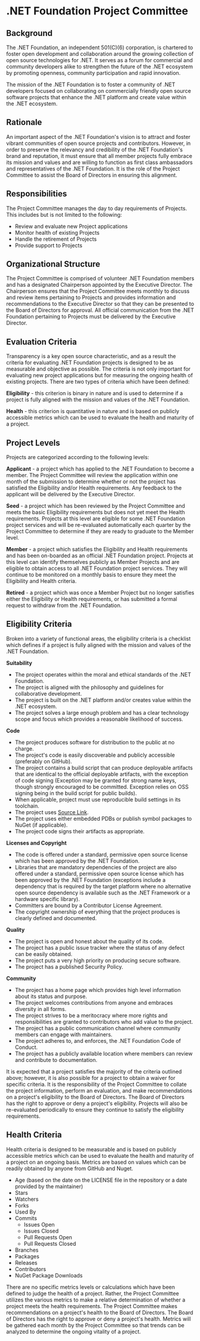 
# .NET Foundation Project Committee

## Background

The .NET Foundation, an independent 501(C)(6) corporation, is chartered to foster open development and collaboration around the growing collection of open source technologies for .NET. It serves as a forum for commercial and community developers alike to strengthen the future of the .NET ecosystem by promoting openness, community participation and rapid innovation.

The mission of the .NET Foundation is to foster a community of .NET developers focused on collaborating on commercially friendly open source software projects that enhance the .NET platform and create value within the .NET ecosystem.

## Rationale

An important aspect of the .NET Foundation's vision is to attract and foster vibrant communities of open source projects and contributors. However, in order to preserve the relevancy and credibility of the .NET Foundation's brand and reputation, it must ensure that all member projects fully embrace its mission and values and are willing to function as first class ambassadors and representatives of the .NET Foundation. It is the role of the Project Committee to assist the Board of Directors in ensuring this alignment.

## Responsibilities

The Project Committee manages the day to day requirements of Projects. This includes but is not limited to the following:

- Review and evaluate new Project applications
- Monitor health of existing Projects
- Handle the retirement of Projects
- Provide support to Projects

## Organizational Structure

The Project Committee is comprised of volunteer .NET Foundation members and has a designated Chairperson appointed by the Executive Director. The Chairperson ensures that the Project Committee meets monthly to discuss and review items pertaining to Projects and provides information and recommendations to the Executive Director so that they can be presented to the Board of Directors for approval. All official communication from the .NET Foundation pertaining to Projects must be delivered by the Executive Director.

## Evaluation Criteria

Transparency is a key open source characteristic, and as a result the criteria for evaluating .NET Foundation projects is designed to be as measurable and objective as possible. The criteria is not only important for evaluating new project applications but for measuring the ongoing health of existing projects. There are two types of criteria which have been defined:

**Eligibility** - this criterion is binary in nature and is used to determine if a project is fully aligned with the mission and values of the .NET Foundation.

**Health** - this criterion is quantitative in nature and is based on publicly accessible metrics which can be used to evaluate the health and maturity of a project.

## Project Levels

Projects are categorized according to the following levels: 

**Applicant** - a project which has applied to the .NET Foundation to become a member. The Project Committee will review the application within one month of the submission to determine whether or not the project has satisfied the Eligibility and/or Health requirements. Any feedback to the applicant will be delivered by the Executive Director.

**Seed** - a project which has been reviewed by the Project Committee and meets the basic Eligibility requirements but does not yet meet the Health requirements. Projects at this level are eligible for some .NET Foundation project services and will be re-evaluated automatically each quarter by the Project Committee to determine if they are ready to graduate to the Member level.

**Member** - a project which satisfies the Eligibility and Health requirements and has been on-boarded as an official .NET Foundation project. Projects at this level can identify themselves publicly as Member Projects and are eligible to obtain access to all .NET Foundation project services. They will continue to be monitored on a monthly basis to ensure they meet the Eligibility and Health criteria.

**Retired** - a project which was once a Member Project but no longer satisfies either the Eligibility or Health requirements, or has submitted a formal request to withdraw from the .NET Foundation.

## Eligibility Criteria

Broken into a variety of functional areas, the eligibility criteria is a checklist which defines if a project is fully aligned with the mission and values of the .NET Foundation.

**Suitability**

- The project operates within the moral and ethical standards of the .NET Foundation.
- The project is aligned with the philosophy and guidelines for collaborative development.
- The project is built on the .NET platform and/or creates value within the .NET ecosystem.
- The project solves a large enough problem and has a clear technology scope and focus which provides a reasonable likelihood of success.

**Code**

- The project produces software for distribution to the public at no charge.
- The project's code is easily discoverable and publicly accessible (preferably on GitHub). 
- The project contains a build script that can produce deployable artifacts that are identical to the official deployable artifacts, with the exception of code signing (Exception may be granted for strong name keys, though strongly encouraged to be committed. Exception relies on OSS signing being in the build script for public builds).
- When applicable, project must use reproducible build settings in its toolchain.
- The project uses [Source Link](https://docs.microsoft.com/en-us/dotnet/standard/library-guidance/sourcelink).
- The project uses either embedded PDBs or publish symbol packages to NuGet (if applicable).
- The project code signs their artifacts as appropriate.

**Licenses and Copyright**

- The code is offered under a standard, permissive open source license which has been approved by the .NET Foundation.
- Libraries that are mandatory dependencies of the project are also offered under a standard, permissive open source license which has been approved by the .NET Foundation (exceptions include a dependency that is required by the target platform where no alternative open source dependency is available such as the .NET Framework or a hardware specific library).
- Committers are bound by a Contributor License Agreement.
- The copyright ownership of everything that the project produces is clearly defined and documented.

**Quality**

- The project is open and honest about the quality of its code.
- The project has a public issue tracker where the status of any defect can be easily obtained.
- The project puts a very high priority on producing secure software. 
- The project has a published Security Policy.

**Community**

- The project has a home page which provides high level information about its status and purpose.
- The project welcomes contributions from anyone and embraces diversity in all forms.
- The project strives to be a meritocracy where more rights and responsibilities are granted to contributors who add value to the project.
- The project has a public communication channel where community members can engage with maintainers.
- The project adheres to, and enforces, the .NET Foundation Code of Conduct.
- The project has a publicly available location where members can review and contribute to documentation.

It is expected that a project satisfies the majority of the criteria outlined above; however, it is also possible for a project to obtain a waiver for specific criteria. It is the responsibility of the Project Committee to collate the project information, perform an evaluation, and make recommendations on a project's eligibility to the Board of Directors. The Board of Directors has the right to approve or deny a project's eligibility. Projects will also be re-evaluated periodically to ensure they continue to satisfy the eligibility requirements.

## Health Criteria

Health criteria is designed to be measurable and is based on publicly accessible metrics which can be used to evaluate the health and maturity of a project on an ongoing basis. Metrics are based on values which can be readily obtained by anyone from GitHub and Nuget.

- Age (based on the date on the LICENSE file in the repository or a date provided by the maintainer) 
- Stars
- Watchers
- Forks
- Used By
- Commits
  - Issues Open
  - Issues Closed
  - Pull Requests Open
  - Pull Requests Closed
- Branches
- Packages
- Releases
- Contributors
- NuGet Package Downloads

There are no specific metrics levels or calculations which have been defined to judge the health of a project. Rather, the Project Committee utilizes the various metrics to make a relative determination of whether a project meets the health requirements. The Project Committee makes recommendations on a project's health to the Board of Directors. The Board of Directors has the right to approve or deny a project's health. Metrics will be gathered each month by the Project Committee so that trends can be analyzed to determine the ongoing vitality of a project.
